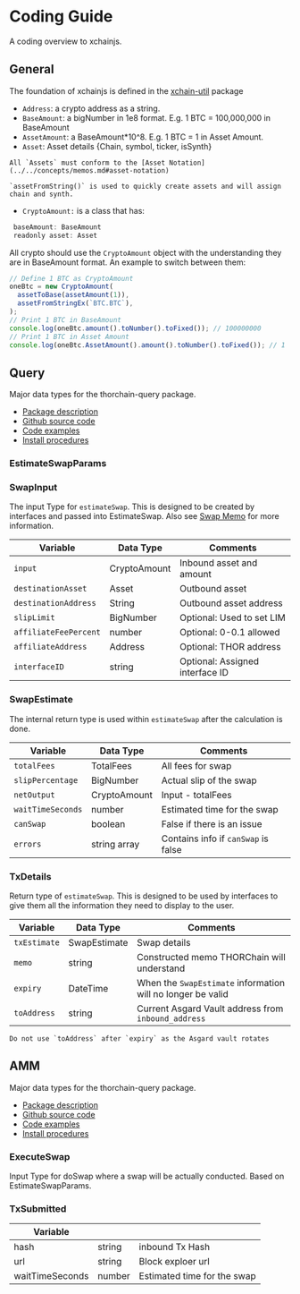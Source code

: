 # Coding Guide

A coding overview to xchainjs.

## **General**

The foundation of xchainjs is defined in the [xchain-util](https://github.com/xchainjs/xchainjs-lib/tree/master/packages/xchain-util) package

- `Address`: a crypto address as a string.
- `BaseAmount`: a bigNumber in 1e8 format. E.g. 1 BTC = 100,000,000 in BaseAmount
- `AssetAmount`: a BaseAmount\*10^8. E.g. 1 BTC = 1 in Asset Amount.
- `Asset`: Asset details {Chain, symbol, ticker, isSynth}

```admonish info
All `Assets` must conform to the [Asset Notation](../../concepts/memos.md#asset-notation)

`assetFromString()` is used to quickly create assets and will assign chain and synth.
```

- `CryptoAmount:` is a class that has:

```javascript
 baseAmount: BaseAmount
 readonly asset: Asset
```

All crypto should use the `CryptoAmount` object with the understanding they are in BaseAmount format. An example to switch between them:

```typescript
// Define 1 BTC as CryptoAmount
oneBtc = new CryptoAmount(
  assetToBase(assetAmount(1)),
  assetFromStringEx(`BTC.BTC`),
);
// Print 1 BTC in BaseAmount
console.log(oneBtc.amount().toNumber().toFixed()); // 100000000
// Print 1 BTC in Asset Amount
console.log(oneBtc.AssetAmount().amount().toNumber().toFixed()); // 1
```

## Query

Major data types for the thorchain-query package.

- [Package description](query-package.md)
- [Github source code](https://github.com/xchainjs/xchainjs-lib/tree/master/packages/xchain-thorchain-query)
- [Code examples](query-package.md#code-examples-in-replit)
- [Install procedures](overview.md#install-procedures)

### **EstimateSwapParams**

### **SwapInput**

The input Type for `estimateSwap`. This is designed to be created by interfaces and passed into EstimateSwap. Also see [Swap Memo](../../concepts/memos.md#swap) for more information.

| Variable              | Data Type    | Comments                        |
| --------------------- | ------------ | ------------------------------- |
| `input`               | CryptoAmount | Inbound asset and amount        |
| `destinationAsset`    | Asset        | Outbound asset                  |
| `destinationAddress`  | String       | Outbound asset address          |
| `slipLimit`           | BigNumber    | Optional: Used to set LIM       |
| `affiliateFeePercent` | number       | Optional: 0-0.1 allowed         |
| `affiliateAddress`    | Address      | Optional: THOR address          |
| `interfaceID`         | string       | Optional: Assigned interface ID |

### **SwapEstimate**

The internal return type is used within `estimateSwap` after the calculation is done.

| Variable          | Data Type    | Comments                            |
| ----------------- | ------------ | ----------------------------------- |
| `totalFees`       | TotalFees    | All fees for swap                   |
| `slipPercentage`  | BigNumber    | Actual slip of the swap             |
| `netOutput`       | CryptoAmount | Input - totalFees                   |
| `waitTimeSeconds` | number       | Estimated time for the swap         |
| `canSwap`         | boolean      | False if there is an issue          |
| `errors`          | string array | Contains info if `canSwap` is false |

### **TxDetails**

Return type of `estimateSwap`. This is designed to be used by interfaces to give them all the information they need to display to the user.

| Variable     | Data Type    | Comments                                                    |
| ------------ | ------------ | ----------------------------------------------------------- |
| `txEstimate` | SwapEstimate | Swap details                                                |
| `memo`       | string       | Constructed memo THORChain will understand                  |
| `expiry`     | DateTime     | When the `SwapEstimate` information will no longer be valid |
| `toAddress`  | string       | Current Asgard Vault address from `inbound_address`         |

```admonish danger
Do not use `toAddress` after `expiry` as the Asgard vault rotates
```

## AMM

Major data types for the thorchain-query package.

- [Package description](amm-package.md)
- [Github source code](https://github.com/xchainjs/xchainjs-lib/tree/master/packages/xchain-thorchain-amm)
- [Code examples](amm-package.md#code-examples-in-replit)
- [Install procedures](overview.md#install-procedures)

### **ExecuteSwap**

Input Type for doSwap where a swap will be actually conducted. Based on EstimateSwapParams.

### **TxSubmitted**

| Variable        |        |                             |
| --------------- | ------ | --------------------------- |
| hash            | string | inbound Tx Hash             |
| url             | string | Block exploer url           |
| waitTimeSeconds | number | Estimated time for the swap |
